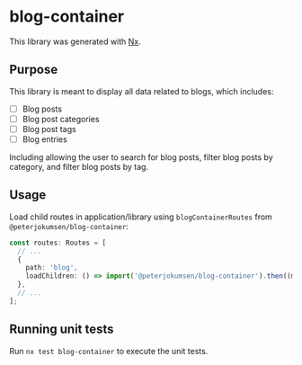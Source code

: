 # blog-container

This library was generated with [Nx](https://nx.dev).

## Purpose

This library is meant to display all data related to blogs, which includes:

- [ ] Blog posts
- [ ] Blog post categories
- [ ] Blog post tags
- [ ] Blog entries

Including allowing the user to search for blog posts, filter blog posts by category, and filter blog posts by tag.

## Usage

Load child routes in application/library using `blogContainerRoutes` from `@peterjokumsen/blog-container`:

```typescript
const routes: Routes = [
  // ...
  {
    path: 'blog',
    loadChildren: () => import('@peterjokumsen/blog-container').then((m) => m.blocContainerRoutes),
  },
  // ...
];
```

## Running unit tests

Run `nx test blog-container` to execute the unit tests.

